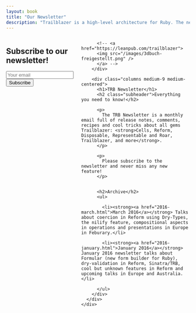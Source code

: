 ```yaml
---
layout: book
title: "Our Newsletter"
description: "Trailblazer is a high-level architecture for Ruby. The newsletter broadcasts hottest changes about its gems: Cells, Reform, Representable, Roar, Disposable, and more."
---
```


<section class="marketing-book book">
  <div class="row">
    <div class="columns">
      <div class="row">
        <div class="columns medium-9 medium-centered">
          <!-- Begin MailChimp Signup Form -->
          <div id="mc_embed_signup">
            <form action="//trailblazerb.us8.list-manage.com/subscribe/post?u=bbe5021ab6fbdc94a16f0d036&amp;id=a69f6e4652" method="post" id="mc-embedded-subscribe-form" name="mc-embedded-subscribe-form" class="validate" target="_blank" novalidate>
              <div id="mc_embed_signup_scroll">
                <h2>Subscribe to our newsletter!</h2>
                <div class="mc-field-group">
                  <input type="email" value="" name="EMAIL" class="required email" id="mce-EMAIL" placeholder="Your email">
                </div>
                <div id="mce-responses" class="clear">
                  <div class="response" id="mce-error-response" style="display:none"></div>
                  <div class="response" id="mce-success-response" style="display:none"></div>
                </div>    <!-- real people should not fill this in and expect good things - do not remove this or risk form bot signups-->
                <div style="position: absolute; left: -5000px;" aria-hidden="true"><input type="text" name="b_bbe5021ab6fbdc94a16f0d036_a69f6e4652" tabindex="-1" value=""></div>
                <div class="clear"><input type="submit" value="Subscribe" name="subscribe" id="mc-embedded-subscribe" class="button"></div>
              </div>
            </form>
          </div>
          <script type='text/javascript' src='//s3.amazonaws.com/downloads.mailchimp.com/js/mc-validate.js'></script><script type='text/javascript'>(function($) {window.fnames = new Array(); window.ftypes = new Array();fnames[0]='EMAIL';ftypes[0]='email';fnames[1]='FNAME';ftypes[1]='text';fnames[2]='LNAME';ftypes[2]='text';}(jQuery));var $mcj = jQuery.noConflict(true);</script>
          <!--End mc_embed_signup-->



          <!-- <a href="https://leanpub.com/trailblazer">
          <img src="/images/3dbuch-freigestellt.png" />
          </a> -->
        </div>

        <div class="columns medium-9 medium-centered">
          <h1>TRB Newsletter</h1>
          <h2 class="subheader">Everything you need to know!</h2>

          <p>
            The TRB Newsletter is a monthly email full of release notes, comments, recipes and cool tricks about all gems Trailblazer: <strong>Cells, Reform, Disposable, Representable and Roar, Trailblazer, and more</strong>.
          </p>

          <p>
            Please subscribe to the newsletter and never miss any new feature!
          </p>


          <h2>Archive</h2>
          <ul>

            <li><strong><a href="2016-march.html">March 2016</a></strong> Talks about coercion in Reform using Dry-Types, the nilify feature, compositional aspects in operations and presentations in Europe in Feburary.</li>

            <li><strong><a href="2016-january.html">January 2016</a></strong> January 2016 newsletter talks about Formular (new form builder for Ruby), dry-validation in Reform, Sinatra/TRB, cool but unknown features in Reform and upcoming talks in Europe and Australia.</li>

          </ul>
        </div>
      </div>
    </div>
  </div>
</section>
